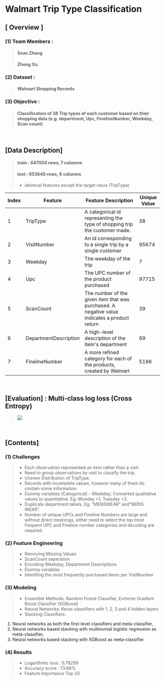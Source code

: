 # Walmart Trip Type Classification
## [ Overview ]
### (1) Team Members : 
> #### Sean Zhang
> #### Zheng Xu
### (2) Dataset :
> #### Walmart Shopping Records

### (3) Objective :
> #### Classification of 38 Trip types of each customer based on thier shopping data (e.g. department, Upc, FinelineNumber, Weekday, Scan count) 
<br>

## [Data Description]

> #### train : 647054 rows, 7 columns
> #### test : 653646 rows, 6 columns
> - identical features except the target value (TripType)

| Index | Feature               | Feature Description                                  | Unique Value |
|-------|-----------------------|----------------------------------------------|--------|
| 1     | TripType              | A categorical id representing the type of shopping trip the customer made.                                       | 38     |
| 2     | VisitNumber           | An id corresponding to a single trip by a single customer                              | 95674  |
| 3     | Weekday               | The weekday of the trip                    | 7      |
| 4     | Upc                   | The UPC number of the product purchased                  | 97715  |
| 5     | ScanCount             | The number of the given item that was purchased. A negative value indicates a product return          | 39     |
| 6     | DepartmentDescription | A high-level description of the item's department                                | 69     |
| 7     | FinelineNumber        | A more refined category for each of the products, created by Walmart | 5196   |


<br>

## [Evaluation] : Multi-class log loss (Cross Entropy)
> ![](https://github.com/yunah0515/dss7_SWYA_walmart/blob/master/image/evaluation.png?raw=true)
<br>

## [Contents]

### (1) Challenges
> - Each observation represented an item rather than a visit. 
> - Need to group observations by visit to classify the trip.
> - Uneven Distribution of TripType.
> - Records with incomplete values, however many of them do contain some information.
> - Dummy variables (Categorical) - Weekday; Converted qualitative values to quantitative. Eg: Monday =1, Tuesday =2.
> - Duplicate department labels. Eg: “MENSWEAR” and“MENS WEAR”.
> - Number of unique UPCs and Fineline Numbers are large and without direct meanings, either need to select the top most frequent UPC and Fineline number categories and decoding are required.

### (2) Feature Engineering
> - Removing Missing Values
> - ScanCount seperation
> - Encoding Weekday, Department Descriptions
> - Dummy variables
> - Identifing the most frequently purchased items per VisitNumber

### (3) Modeling
> - Ensemble Methods: Random Forest Classifier, Extreme Gradient Boost Classifier (XGBoost)
> - Neural Networks: Keras classifiers with 1, 2, 3 and 4 hidden layers
> - Stacking Classifiers:
1. Neural networks as both the first-level classifiers and meta-classifier, 
2. Neural networks based stacking with multinomial logistic regression as meta-classifier, 
3. Neural networks based stacking with XGBoost as meta-classifier


### (4) Results
> - Logarithmic loss : 0.78259
> - Accuracy score : 73.68%
> - Feature Importance Top 20


